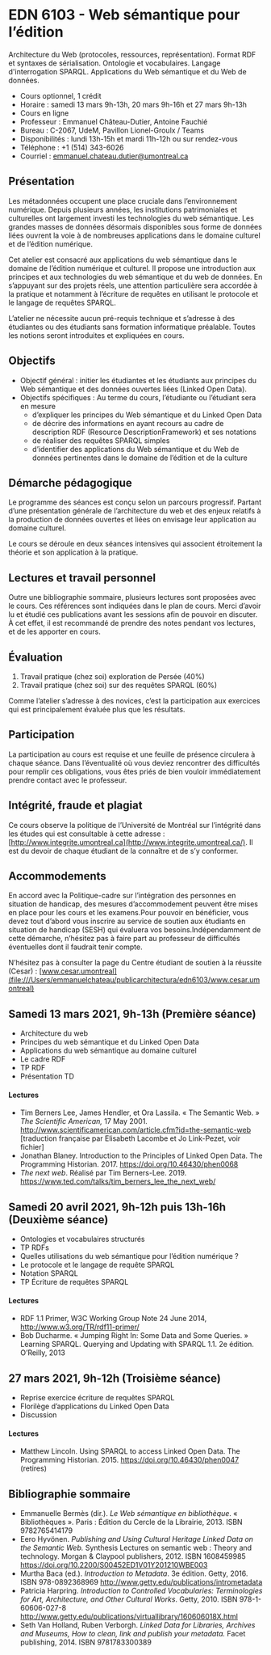 # **EDN 6103 - Web sémantique pour l’édition** 

Architecture du Web (protocoles, ressources, représentation). Format RDF et syntaxes de sérialisation. Ontologie et vocabulaires. Langage d'interrogation  SPARQL. Applications du Web sémantique et du Web de données.

- Cours optionnel, 1 crédit
- Horaire : samedi 13 mars 9h-13h, 20 mars 9h-16h et 27 mars 9h-13h
- Cours en ligne
- Professeur : Emmanuel Château-Dutier, Antoine Fauchié
- Bureau : C-2067, UdeM, Pavillon Lionel-Groulx / Teams
- Disponibilités : lundi 13h-15h et mardi 11h-12h ou sur rendez-vous
- Téléphone : +1 (514) 343-6026
- Courriel : emmanuel.chateau.dutier@umontreal.ca

## Présentation

Les métadonnées occupent une place cruciale dans l’environnement numérique. Depuis plusieurs années, les institutions patrimoniales et culturelles  ont largement investi les technologies du web sémantique. Les grandes  masses de données désormais disponibles sous forme de données liées  ouvrent la voie à de nombreuses applications dans le domaine culturel et de  l’édition numérique.

Cet atelier est consacré aux applications du web sémantique dans le domaine de l’édition numérique et culturel. Il propose une introduction aux  principes et  aux technologies du web sémantique et du web de données. En s’appuyant  sur des projets réels, une attention particulière sera accordée à la  pratique et notamment à l’écriture de requêtes en utilisant le protocole et le langage de requêtes SPARQL.

L’atelier ne nécessite aucun pré-requis technique et s’adresse à des étudiantes ou des étudiants sans formation informatique préalable. Toutes les notions seront introduites et expliquées en cours.

## Objectifs

- Objectif général : initier les étudiantes et les étudiants aux principes du Web sémantique et des données ouvertes liées (Linked Open Data).
- Objectifs spécifiques : Au terme du cours, l’étudiante ou l’étudiant sera en mesure
  - d’expliquer les principes du Web sémantique et du Linked Open Data
  - de décrire des informations en ayant recours au cadre de description RDF (Resource DescriptionFramework) et ses notations
  - de réaliser des requêtes SPARQL simples
  - d’identifier des applications du Web sémantique et du Web de données pertinentes dans le domaine de l’édition et de la culture

## Démarche pédagogique

Le programme des séances est conçu selon un parcours progressif. Partant  d’une présentation générale de l’architecture du web et des enjeux  relatifs à la production de données ouvertes et liées on envisage leur  application au domaine culturel.

Le cours se déroule en deux séances intensives qui associent étroitement la théorie et son application à la pratique.

## Lectures et travail personnel 

Outre une bibliographie sommaire, plusieurs lectures sont proposées avec le cours. Ces références sont indiquées dans le plan de cours. Merci d’avoir lu et étudié ces publications avant les sessions afin de  pouvoir en discuter. À cet effet, il est recommandé de prendre des notes pendant vos lectures, et de les apporter en cours.

## Évaluation

1. Travail pratique (chez soi) exploration de Persée (40%)
2. Travail pratique (chez soi) sur des requêtes SPARQL (60%)

Comme l’atelier s’adresse à des novices, c’est la participation aux exercices qui est principalement évaluée plus que les résultats.

## Participation

La participation au cours est requise et une feuille de présence circulera à chaque séance. Dans l’éventualité où vous deviez rencontrer des difficultés pour remplir  ces obligations, vous êtes priés de bien vouloir immédiatement prendre  contact avec le professeur.

## Intégrité, fraude et plagiat

Ce cours observe la politique de l’Université de Montréal sur l’intégrité dans les études qui est consultable à cette adresse : [http://www.integrite.umontreal.ca](http://www.integrite.umontreal.ca/). Il est du devoir de chaque étudiant de la connaître et de s’y conformer.

## Accommodements

En accord avec la Politique-cadre sur l’intégration des personnes en  situation de handicap, des mesures d’accommodement peuvent être mises en place pour les cours et les examens.Pour pouvoir en bénéficier, vous devez tout d’abord vous inscrire au service de soutien aux étudiants en situation de handicap (SESH) qui évaluera  vos besoins.Indépendamment de cette démarche, n’hésitez pas à faire part au professeur de  difficultés éventuelles dont il faudrait tenir compte.

N’hésitez pas à consulter la page du Centre étudiant de soutien à la réussite (Cesar) : [www.cesar.umontreal](file:///Users/emmanuelchateau/publicarchitectura/edn6103/www.cesar.umontreal)

## Samedi 13 mars 2021, 9h-13h (Première séance)

- Architecture du web
- Principes du web sémantique et du Linked Open Data
- Applications du web sémantique au domaine culturel
- Le cadre RDF
- TP RDF
- Présentation TD

#### Lectures

- Tim Berners Lee, James Hendler, et Ora Lassila. « The Semantic Web. » *The Scientific American,* 17 May 2001. http://www.scientificamerican.com/article.cfm?id=the-semantic-web [traduction française par Elisabeth Lacombe et Jo Link-Pezet, voir fichier]
- Jonathan Blaney. Introduction to the Principles of Linked Open Data. The Programming Historian. 2017. https://doi.org/10.46430/phen0068
- *The next web*. Réalisé par Tim Berners-Lee. 2019. https://www.ted.com/talks/tim_berners_lee_the_next_web/

## Samedi 20 avril 2021, 9h-12h puis 13h-16h (Deuxième séance)

- Ontologies et vocabulaires structurés
- TP RDFs
- Quelles utilisations du web sémantique pour l’édition numérique ?
- Le protocole et le langage de requête SPARQL
- Notation SPARQL
- TP Écriture de requêtes SPARQL

#### Lectures

- RDF 1.1 Primer, W3C Working Group Note 24 June 2014, http://www.w3.org/TR/rdf11-primer/
- Bob Ducharme. « Jumping Right In: Some Data and Some Queries. » Learning  SPARQL. Querying and Updating with SPARQL 1.1. 2e édition. O’Reilly,  2013

## 27 mars 2021, 9h-12h (Troisième séance)

- Reprise exercice écriture de requêtes SPARQL
- Florilège d’applications du Linked Open Data
- Discussion

#### Lectures

- Matthew Lincoln. Using SPARQL to access Linked Open Data. The Programming Historian. 2015. https://doi.org/10.46430/phen0047 (retires)

## Bibliographie sommaire

- Emmanuelle Bermès (dir.). *Le Web sémantique en bibliothèque*. « Bibliothèques ». Paris : Édition du Cercle de la Librairie, 2013. ISBN 9782765414179
- Eero Hyvönen. *Publishing and Using Cultural Heritage Linked Data on the Semantic Web.* Synthesis Lectures on semantic web : Theory and technology. Morgan & Claypool publishers, 2012. ISBN 1608459985 https://doi.org/10.2200/S00452ED1V01Y201210WBE003
- Murtha Baca (ed.). *Introduction to Metadata*. 3e édition. Getty, 2016. ISBN 978-0892368969 http://www.getty.edu/publications/intrometadata
- Patricia Harpring. *Introduction to Controlled Vocabularies: Terminologies for Art, Architecture, and Other Cultural Works*. Getty, 2010. ISBN 978-1-60606-027-8 http://www.getty.edu/publications/virtuallibrary/160606018X.html
- Seth Van Holland, Ruben Verborgh. *Linked Data for Libraries, Archives and Museums, How to clean, link and publish your metadata.* Facet publishing, 2014. ISBN 9781783300389